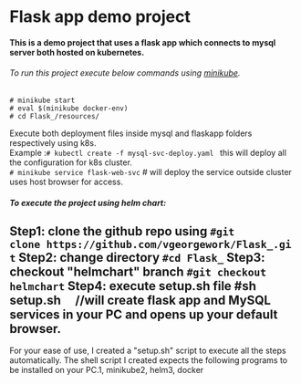 # Flask app demo project #
#### This is a demo project that uses a flask app which connects to mysql server both hosted on kubernetes.

###### To run this project execute below commands using [minikube](https://minikube.sigs.k8s.io/docs/start/).<br />

```
# minikube start
# eval $(minikube docker-env)
# cd Flask_/resources/ 
```

Execute both deployment files inside mysql and flaskapp folders respectively using k8s. <br />
Example :`# kubectl create -f mysql-svc-deploy.yaml ` this will deploy all the configuration for k8s cluster. <br />
`# minikube service flask-web-svc`     # will deploy the service outside cluster uses host browser for access. <br/>

##### To execute the project using helm chart:

Step1: clone the github repo using `#git clone https://github.com/vgeorgework/Flask_.git`
Step2: change directory `#cd Flask_`
Step3: checkout "helmchart" branch `#git checkout helmchart`
Step4: execute setup.sh file #sh setup.sh     //will create flask app and MySQL services in your PC and opens up your default browser.
---

For your ease of use, I created a "setup.sh" script to execute all the steps automatically. The shell script I created expects the following programs to be installed on your PC.1, minikube2, helm3, docker
